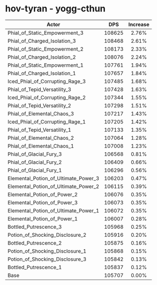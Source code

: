 # hov-tyran - yogg-cthun
| Actor | DPS | Increase |
|---|:---:|:---:|
|Phial_of_Static_Empowerment_3|108625|2.76%|
|Phial_of_Charged_Isolation_3|108468|2.61%|
|Phial_of_Static_Empowerment_2|108173|2.33%|
|Phial_of_Charged_Isolation_2|108076|2.24%|
|Phial_of_Static_Empowerment_1|107761|1.94%|
|Phial_of_Charged_Isolation_1|107657|1.84%|
|Iced_Phial_of_Corrupting_Rage_3|107485|1.68%|
|Phial_of_Tepid_Versatility_3|107428|1.63%|
|Iced_Phial_of_Corrupting_Rage_2|107344|1.55%|
|Phial_of_Tepid_Versatility_2|107298|1.51%|
|Phial_of_Elemental_Chaos_3|107217|1.43%|
|Iced_Phial_of_Corrupting_Rage_1|107205|1.42%|
|Phial_of_Tepid_Versatility_1|107133|1.35%|
|Phial_of_Elemental_Chaos_2|107064|1.28%|
|Phial_of_Elemental_Chaos_1|107008|1.23%|
|Phial_of_Glacial_Fury_3|106568|0.81%|
|Phial_of_Glacial_Fury_2|106409|0.66%|
|Phial_of_Glacial_Fury_1|106296|0.56%|
|Elemental_Potion_of_Ultimate_Power_3|106203|0.47%|
|Elemental_Potion_of_Ultimate_Power_2|106115|0.39%|
|Elemental_Potion_of_Power_2|106076|0.35%|
|Elemental_Potion_of_Power_3|106073|0.35%|
|Elemental_Potion_of_Ultimate_Power_1|106072|0.35%|
|Elemental_Potion_of_Power_1|106007|0.28%|
|Bottled_Putrescence_3|105968|0.25%|
|Potion_of_Shocking_Disclosure_2|105916|0.20%|
|Bottled_Putrescence_2|105875|0.16%|
|Potion_of_Shocking_Disclosure_1|105868|0.15%|
|Potion_of_Shocking_Disclosure_3|105842|0.13%|
|Bottled_Putrescence_1|105837|0.12%|
|Base|105707|0.00%|
